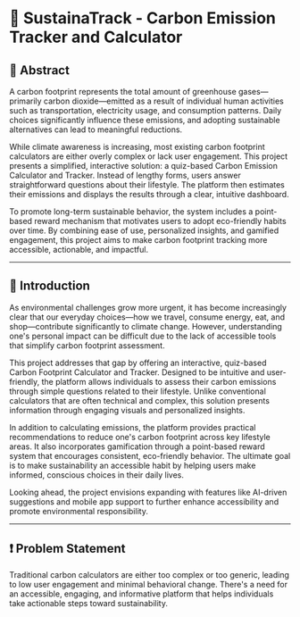 # 🌱 SustainaTrack - Carbon Emission Tracker and Calculator

## 📌 Abstract

A carbon footprint represents the total amount of greenhouse gases—primarily carbon dioxide—emitted as a result of individual human activities such as transportation, electricity usage, and consumption patterns. Daily choices significantly influence these emissions, and adopting sustainable alternatives can lead to meaningful reductions.

While climate awareness is increasing, most existing carbon footprint calculators are either overly complex or lack user engagement. This project presents a simplified, interactive solution: a quiz-based Carbon Emission Calculator and Tracker. Instead of lengthy forms, users answer straightforward questions about their lifestyle. The platform then estimates their emissions and displays the results through a clear, intuitive dashboard.

To promote long-term sustainable behavior, the system includes a point-based reward mechanism that motivates users to adopt eco-friendly habits over time. By combining ease of use, personalized insights, and gamified engagement, this project aims to make carbon footprint tracking more accessible, actionable, and impactful.

---

## 📖 Introduction
As environmental challenges grow more urgent, it has become increasingly clear that our everyday choices—how we travel, consume energy, eat, and shop—contribute significantly to climate change. However, understanding one's personal impact can be difficult due to the lack of accessible tools that simplify carbon footprint assessment.

This project addresses that gap by offering an interactive, quiz-based Carbon Footprint Calculator and Tracker. Designed to be intuitive and user-friendly, the platform allows individuals to assess their carbon emissions through simple questions related to their lifestyle. Unlike conventional calculators that are often technical and complex, this solution presents information through engaging visuals and personalized insights.

In addition to calculating emissions, the platform provides practical recommendations to reduce one's carbon footprint across key lifestyle areas. It also incorporates gamification through a point-based reward system that encourages consistent, eco-friendly behavior. The ultimate goal is to make sustainability an accessible habit by helping users make informed, conscious choices in their daily lives.

Looking ahead, the project envisions expanding with features like AI-driven suggestions and mobile app support to further enhance accessibility and promote environmental responsibility.

---

## ❗ Problem Statement
Traditional carbon calculators are either too complex or too generic, leading to low user engagement and minimal behavioral change. There's a need for an accessible, engaging, and informative platform that helps individuals take actionable steps toward sustainability.